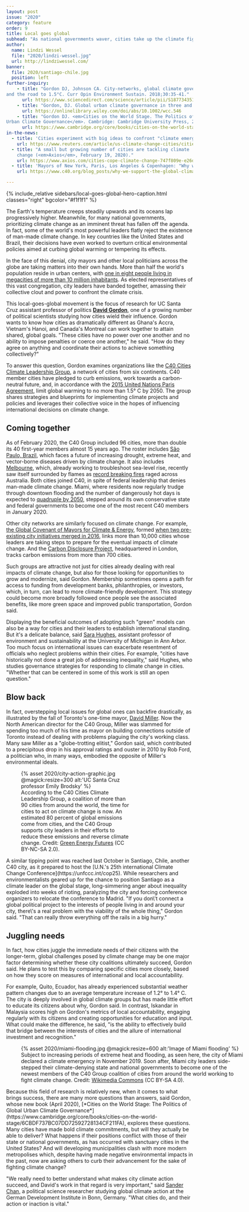 ```yaml
---
layout: post
issue: "2020"
category: feature
order: 9
title: Local goes global
subhead: "As national governments waver, cities take up the climate fight"
author:
  name: Lindzi Wessel
  file: "2020/lindzi-wessel.jpg"
  url: http://lindziwessel.com/
banner:
  file: 2020/santiago-chile.jpg
  position: left
further-inquiry:
    - title: "Gordon DJ, Johnson CA. City-networks, global climate governance,
and the road to 1.5°C. Curr Opin Environment Sustain. 2018;30:35-41."
      url: https://www.sciencedirect.com/science/article/pii/S1877343517300775
    - title: "Gordon, DJ. Global urban climate governance in three and a half parts: Experimentation, coordination, integration (and contestation). WIREs Climate Change. 2018;9(6):e546."
      url: https://onlinelibrary.wiley.com/doi/abs/10.1002/wcc.546
    - title: "Gordon DJ. <em>Cities on the World Stage. The Politics of Global
Urban Climate Governance</em>. Cambridge: Cambridge University Press, 2020."
      url: https://www.cambridge.org/core/books/cities-on-the-world-stage/6CBDF737BC07DD72592728134CF211FA
in-the-news:
  - title: 'Cities experiment with big ideas to confront "climate emergency" (Reuters News, February 7, 2020).'
    url: https://www.reuters.com/article/us-climate-change-cities/cities-experiment-with-big-ideas-to-confront-climate-emergency-idUSKBN2011VX
  - title: "A small but growing number of cities are tackling climate
    change (<em>Axios</em>, February 19, 2020)."
    url: https://www.axios.com/cities-cope-climate-change-747f809e-e26d-44e8-aea6-ce11f015bde8.html
  - title: 'Mayors of New York, Paris, Los Angeles & Copenhagen: "Why we support the Global Climate Strikes". (<em>C40 Blog</em>, September 20, 2019)'
    url: https://www.c40.org/blog_posts/why-we-support-the-global-climate-strikes

---
```

{% include_relative sidebars/local-goes-global-hero-caption.html classes="right" bgcolor="#f1f1f1" %}

The Earth's temperature creeps steadily upwards and its oceans lap
progressively higher. Meanwhile, for many national governments,
prioritizing climate change as an imminent threat has fallen off the
agenda. In fact, some of the world's most powerful leaders flatly reject
the existence of man-made climate change. In key countries like the
United States and Brazil, their decisions have even worked to overturn
critical environmental policies aimed at curbing global warming or
tempering its effects.

In the face of this denial, city mayors and other local politicians
across the globe are taking matters into their own hands. More than half
the world's population reside in urban centers, with [one in eight
people living in megacities of more than 10 million
inhabitants](https://www.un.org/development/desa/en/news/population/2018-revision-of-world-urbanization-prospects.html).
As elected representatives of this vast congregation, city leaders have
banded together, amassing their collective clout and power to confront
the climate crisis.

This local-goes-global movement is the focus of research for UC Santa
Cruz assistant professor of politics [**David
Gordon**](https://politics.ucsc.edu/news-events/profiles/david-gordon-featured-profile.html),
one of a growing number of political scientists studying how cities
wield their influence. Gordon wants to know how cities as dramatically
different as Ghana's Accra, Vietnam's Hanoi, and Canada's Montreal can
work together to attain shared, global goals. "These cities have no
power over one another and no ability to impose penalties or coerce one
another," he said. "How do they agree on anything and coordinate their
actions to achieve something collectively?"

To answer this question, Gordon examines organizations like the [C40
Cities Climate Leadership
Group](https://www.c40.org/about), a network of cities from
six continents. C40 member cities have pledged to curb emissions, work
towards a carbon-neutral future, and, in accordance with the [2015
United Nations Paris
Agreement](https://unfccc.int/process-and-meetings/the-paris-agreement/what-is-the-paris-agreement),
limit global warming to no more than 1.5° C by 2050. The group shares
strategies and blueprints for implementing climate projects and policies
and leverages their collective voice in the hopes of influencing
international decisions on climate change.

## Coming together ##

As of February 2020, the C40 Group included 96 cities, more than double
its 40 first-year members almost 15 years ago. The roster includes [São
Paulo, Brazil](https://staging.c40.org/cities/sao-paulo), which faces a
future of increasing drought, extreme heat, and vector-borne diseases
driven by climate change. It also includes
[Melbourne](https://staging.c40.org/cities/melbourne), which, already
working to troubleshoot sea-level rise, recently saw itself surrounded
by flames as [record breaking
fires](https://www.nytimes.com/2020/03/04/climate/australia-wildfires-climate-change.html)
raged across Australia. Both cities joined C40, in spite of federal
leadership that denies man-made climate change. Miami, where residents
now regularly trudge through downtown flooding and the number of
dangerously hot days is expected to [quadruple by
2050](https://www.wlrn.org/post/its-going-feel-100-degrees-florida-lot-more-often-study-finds#stream/0),
stepped around its own conservative state and federal governments to
become one of the most recent C40 members in January 2020.

Other city networks are similarly focused on climate change. For
example, [the Global Covenant of Mayors for Climate &
Energy](https://www.globalcovenantofmayors.org/), formed
[when two pre-existing city initiatives merged in
2016](https://www.uclg.org/en/media/news/compact-mayors-covenant-mayors-formally-merge),
links more than 10,000 cities whose leaders are taking steps to prepare
for the eventual impacts of climate change. And the [Carbon Disclosure
Project](https://www.cdp.net/en), headquartered in London,
tracks carbon emissions from more than 700 cities.

Such groups are attractive not just for cities already dealing with real
impacts of climate change, but also for those looking for opportunities
to grow and modernize, said Gordon. Membership sometimes opens a path
for access to funding from development banks, philanthropies, or
investors, which, in turn, can lead to more climate-friendly
development. This strategy could become more broadly followed once
people see the associated benefits, like more green space and improved
public transportation, Gordon said.

Displaying the beneficial outcomes of adopting such "green" models can
also be a way for cities and their leaders to establish international
standing. But it's a delicate balance, said [Sara
Hughes](https://saramhughes.com/), assistant professor of
environment and sustainability at the University of Michigan in Ann
Arbor. Too much focus on international issues can exacerbate resentment
of officials who neglect problems within their cities. For example,
"cities have historically not done a great job of addressing
inequality," said Hughes, who studies governance strategies for
responding to climate change in cities. "Whether that can be centered in
some of this work is still an open question."

## Blow back ##

In fact, overstepping local issues for global ones can backfire
drastically, as illustrated by the fall of Toronto's one-time mayor,
[David
Miller](https://www.weforum.org/people/david-miller). Now
the North American director for the C40 Group, Miller was slammed for
spending too much of his time as mayor on building connections outside
of Toronto instead of dealing with problems plaguing the city's working
class. Many saw Miller as a "globe-trotting elitist," Gordon said, which
contributed to a precipitous drop in his approval ratings and ouster in
2010 by Rob Ford, a politician who, in many ways, embodied the opposite
of Miller's environmental ideals.
<figure class="left" style="width:300px;">
  {% asset 2020/city-action-graphic.jpg @magick:resize=300 alt:'UC Santa Cruz professor Emily Brodsky' %}<figcaption>According to the C40 Cities Climate Leadership Group, a coalition of
more than 90 cities from around the world, the time for cities to act on
climate change is now. An estimated 80 percent of global emissions come
from cities, and the C40 Group supports city leaders in their efforts to
reduce these emissions and reverse climate change. Credit: <a href="https://www.flickr.com/photos/greenenergyfutures/37056768006/in/photostream/">Green Energy
Futures</a>
(CC BY-NC-SA 2.0).</figcaption>
</figure>
A similar tipping point was reached last October in Santiago, Chile,
another C40 city, as it prepared to host the [U.N.'s 25th international
Climate Change Conference](https://unfccc.int/cop25). While
researchers and environmentalists geared up for the chance to position
Santiago as a climate leader on the global stage, long-simmering anger
about inequality exploded into weeks of rioting, paralyzing the city and
forcing conference organizers to relocate the conference to Madrid. "If
you don\'t connect a global political project to the interests of people
living in and around your city, there\'s a real problem with the
viability of the whole thing," Gordon said. "That can really throw
everything off the rails in a big hurry."

## Juggling needs ##

In fact, how cities juggle the immediate needs of their citizens with
the longer-term, global challenges posed by climate change may be one
major factor determining whether these city coalitions ultimately
succeed, Gordon said. He plans to test this by comparing specific cities
more closely, based on how they score on measures of international and
local accountability.

For example, Quito, Ecuador, has already experienced substantial weather
pattern changes due to an average temperature increase of 1.2° to 1.4°
C. The city is deeply involved in global climate groups but has made
little effort to educate its citizens about why, Gordon said. In
contrast, Iskandar in Malaysia scores high on Gordon's metrics of local
accountability, engaging regularly with its citizens and creating
opportunities for education and input. What could make the difference,
he said, "is the ability to effectively build that bridge between the
interests of cities and the allure of international investment and
recognition."
<figure class="" style="width:600px;">
  {% asset 2020/miami-flooding.jpg @magick:resize=600 alt:'Image of Miami flooding' %}<figcaption>Subject to increasing periods of extreme heat and flooding, as seen
here, the city of Miami declared a climate emergency in November 2019.
Soon after, Miami city leaders side-stepped their climate-denying state
and national governments to become one of the newest members of the C40
Group coalition of cities from around the world working to fight climate
change. Credit: <a href="https://es.wikipedia.org/wiki/Archivo:October_17_2016_sunny_day_tidal_flooding_at_Brickell_Bay_Drive_and_12_Street_downtown_Miami,_4.25_MLLW_high_tide_am.jpg">Wikimedia
Commons</a>
(CC BY-SA 4.0).</figcaption>
</figure>
Because this field of research is relatively new, when it comes to what
brings success, there are many more questions than answers, said Gordon,
whose new book (April 2020), [*Cities on the World Stage: The Politics
of Global Urban Climate
Governance*](https://www.cambridge.org/core/books/cities-on-the-world-stage/6CBDF737BC07DD72592728134CF211FA),
explores these questions. Many cities have made bold climate
commitments, but will they actually be able to deliver? What happens if
their positions conflict with those of their state or national
governments, as has occurred with sanctuary cities in the United States?
And will developing municipalities clash with more modern metropolises
which, despite having made negative environmental impacts in the past,
now are asking others to curb their advancement for the sake of fighting
climate change?

"We really need to better understand what makes city climate action
succeed, and David\'s work in that regard is very important," said
[Sander Chan](http://sanderchan.nl/), a political science
researcher studying global climate action at the German Development
Institute in Bonn, Germany. "What cities do, and their action or
inaction is vital."
